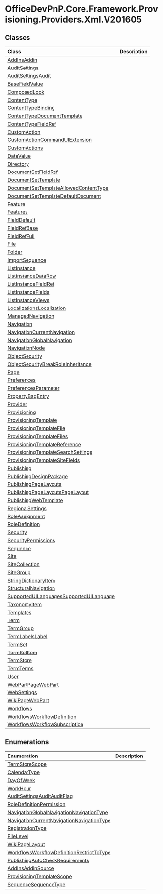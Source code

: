 # OfficeDevPnP.Core.Framework.Provisioning.Providers.Xml.V201605
## Classes
|**Class**|**Description**|
|:-----|:-----|
|[AddInsAddin](OfficeDevPnP.Core.Framework.Provisioning.Providers.Xml.V201605.AddInsAddin.md)||
|[AuditSettings](OfficeDevPnP.Core.Framework.Provisioning.Providers.Xml.V201605.AuditSettings.md)||
|[AuditSettingsAudit](OfficeDevPnP.Core.Framework.Provisioning.Providers.Xml.V201605.AuditSettingsAudit.md)||
|[BaseFieldValue](OfficeDevPnP.Core.Framework.Provisioning.Providers.Xml.V201605.BaseFieldValue.md)||
|[ComposedLook](OfficeDevPnP.Core.Framework.Provisioning.Providers.Xml.V201605.ComposedLook.md)||
|[ContentType](OfficeDevPnP.Core.Framework.Provisioning.Providers.Xml.V201605.ContentType.md)||
|[ContentTypeBinding](OfficeDevPnP.Core.Framework.Provisioning.Providers.Xml.V201605.ContentTypeBinding.md)||
|[ContentTypeDocumentTemplate](OfficeDevPnP.Core.Framework.Provisioning.Providers.Xml.V201605.ContentTypeDocumentTemplate.md)||
|[ContentTypeFieldRef](OfficeDevPnP.Core.Framework.Provisioning.Providers.Xml.V201605.ContentTypeFieldRef.md)||
|[CustomAction](OfficeDevPnP.Core.Framework.Provisioning.Providers.Xml.V201605.CustomAction.md)||
|[CustomActionCommandUIExtension](OfficeDevPnP.Core.Framework.Provisioning.Providers.Xml.V201605.CustomActionCommandUIExtension.md)||
|[CustomActions](OfficeDevPnP.Core.Framework.Provisioning.Providers.Xml.V201605.CustomActions.md)||
|[DataValue](OfficeDevPnP.Core.Framework.Provisioning.Providers.Xml.V201605.DataValue.md)||
|[Directory](OfficeDevPnP.Core.Framework.Provisioning.Providers.Xml.V201605.Directory.md)||
|[DocumentSetFieldRef](OfficeDevPnP.Core.Framework.Provisioning.Providers.Xml.V201605.DocumentSetFieldRef.md)||
|[DocumentSetTemplate](OfficeDevPnP.Core.Framework.Provisioning.Providers.Xml.V201605.DocumentSetTemplate.md)||
|[DocumentSetTemplateAllowedContentType](OfficeDevPnP.Core.Framework.Provisioning.Providers.Xml.V201605.DocumentSetTemplateAllowedContentType.md)||
|[DocumentSetTemplateDefaultDocument](OfficeDevPnP.Core.Framework.Provisioning.Providers.Xml.V201605.DocumentSetTemplateDefaultDocument.md)||
|[Feature](OfficeDevPnP.Core.Framework.Provisioning.Providers.Xml.V201605.Feature.md)||
|[Features](OfficeDevPnP.Core.Framework.Provisioning.Providers.Xml.V201605.Features.md)||
|[FieldDefault](OfficeDevPnP.Core.Framework.Provisioning.Providers.Xml.V201605.FieldDefault.md)||
|[FieldRefBase](OfficeDevPnP.Core.Framework.Provisioning.Providers.Xml.V201605.FieldRefBase.md)||
|[FieldRefFull](OfficeDevPnP.Core.Framework.Provisioning.Providers.Xml.V201605.FieldRefFull.md)||
|[File](OfficeDevPnP.Core.Framework.Provisioning.Providers.Xml.V201605.File.md)||
|[Folder](OfficeDevPnP.Core.Framework.Provisioning.Providers.Xml.V201605.Folder.md)||
|[ImportSequence](OfficeDevPnP.Core.Framework.Provisioning.Providers.Xml.V201605.ImportSequence.md)||
|[ListInstance](OfficeDevPnP.Core.Framework.Provisioning.Providers.Xml.V201605.ListInstance.md)||
|[ListInstanceDataRow](OfficeDevPnP.Core.Framework.Provisioning.Providers.Xml.V201605.ListInstanceDataRow.md)||
|[ListInstanceFieldRef](OfficeDevPnP.Core.Framework.Provisioning.Providers.Xml.V201605.ListInstanceFieldRef.md)||
|[ListInstanceFields](OfficeDevPnP.Core.Framework.Provisioning.Providers.Xml.V201605.ListInstanceFields.md)||
|[ListInstanceViews](OfficeDevPnP.Core.Framework.Provisioning.Providers.Xml.V201605.ListInstanceViews.md)||
|[LocalizationsLocalization](OfficeDevPnP.Core.Framework.Provisioning.Providers.Xml.V201605.LocalizationsLocalization.md)||
|[ManagedNavigation](OfficeDevPnP.Core.Framework.Provisioning.Providers.Xml.V201605.ManagedNavigation.md)||
|[Navigation](OfficeDevPnP.Core.Framework.Provisioning.Providers.Xml.V201605.Navigation.md)||
|[NavigationCurrentNavigation](OfficeDevPnP.Core.Framework.Provisioning.Providers.Xml.V201605.NavigationCurrentNavigation.md)||
|[NavigationGlobalNavigation](OfficeDevPnP.Core.Framework.Provisioning.Providers.Xml.V201605.NavigationGlobalNavigation.md)||
|[NavigationNode](OfficeDevPnP.Core.Framework.Provisioning.Providers.Xml.V201605.NavigationNode.md)||
|[ObjectSecurity](OfficeDevPnP.Core.Framework.Provisioning.Providers.Xml.V201605.ObjectSecurity.md)||
|[ObjectSecurityBreakRoleInheritance](OfficeDevPnP.Core.Framework.Provisioning.Providers.Xml.V201605.ObjectSecurityBreakRoleInheritance.md)||
|[Page](OfficeDevPnP.Core.Framework.Provisioning.Providers.Xml.V201605.Page.md)||
|[Preferences](OfficeDevPnP.Core.Framework.Provisioning.Providers.Xml.V201605.Preferences.md)||
|[PreferencesParameter](OfficeDevPnP.Core.Framework.Provisioning.Providers.Xml.V201605.PreferencesParameter.md)||
|[PropertyBagEntry](OfficeDevPnP.Core.Framework.Provisioning.Providers.Xml.V201605.PropertyBagEntry.md)||
|[Provider](OfficeDevPnP.Core.Framework.Provisioning.Providers.Xml.V201605.Provider.md)||
|[Provisioning](OfficeDevPnP.Core.Framework.Provisioning.Providers.Xml.V201605.Provisioning.md)||
|[ProvisioningTemplate](OfficeDevPnP.Core.Framework.Provisioning.Providers.Xml.V201605.ProvisioningTemplate.md)||
|[ProvisioningTemplateFile](OfficeDevPnP.Core.Framework.Provisioning.Providers.Xml.V201605.ProvisioningTemplateFile.md)||
|[ProvisioningTemplateFiles](OfficeDevPnP.Core.Framework.Provisioning.Providers.Xml.V201605.ProvisioningTemplateFiles.md)||
|[ProvisioningTemplateReference](OfficeDevPnP.Core.Framework.Provisioning.Providers.Xml.V201605.ProvisioningTemplateReference.md)||
|[ProvisioningTemplateSearchSettings](OfficeDevPnP.Core.Framework.Provisioning.Providers.Xml.V201605.ProvisioningTemplateSearchSettings.md)||
|[ProvisioningTemplateSiteFields](OfficeDevPnP.Core.Framework.Provisioning.Providers.Xml.V201605.ProvisioningTemplateSiteFields.md)||
|[Publishing](OfficeDevPnP.Core.Framework.Provisioning.Providers.Xml.V201605.Publishing.md)||
|[PublishingDesignPackage](OfficeDevPnP.Core.Framework.Provisioning.Providers.Xml.V201605.PublishingDesignPackage.md)||
|[PublishingPageLayouts](OfficeDevPnP.Core.Framework.Provisioning.Providers.Xml.V201605.PublishingPageLayouts.md)||
|[PublishingPageLayoutsPageLayout](OfficeDevPnP.Core.Framework.Provisioning.Providers.Xml.V201605.PublishingPageLayoutsPageLayout.md)||
|[PublishingWebTemplate](OfficeDevPnP.Core.Framework.Provisioning.Providers.Xml.V201605.PublishingWebTemplate.md)||
|[RegionalSettings](OfficeDevPnP.Core.Framework.Provisioning.Providers.Xml.V201605.RegionalSettings.md)||
|[RoleAssignment](OfficeDevPnP.Core.Framework.Provisioning.Providers.Xml.V201605.RoleAssignment.md)||
|[RoleDefinition](OfficeDevPnP.Core.Framework.Provisioning.Providers.Xml.V201605.RoleDefinition.md)||
|[Security](OfficeDevPnP.Core.Framework.Provisioning.Providers.Xml.V201605.Security.md)||
|[SecurityPermissions](OfficeDevPnP.Core.Framework.Provisioning.Providers.Xml.V201605.SecurityPermissions.md)||
|[Sequence](OfficeDevPnP.Core.Framework.Provisioning.Providers.Xml.V201605.Sequence.md)||
|[Site](OfficeDevPnP.Core.Framework.Provisioning.Providers.Xml.V201605.Site.md)||
|[SiteCollection](OfficeDevPnP.Core.Framework.Provisioning.Providers.Xml.V201605.SiteCollection.md)||
|[SiteGroup](OfficeDevPnP.Core.Framework.Provisioning.Providers.Xml.V201605.SiteGroup.md)||
|[StringDictionaryItem](OfficeDevPnP.Core.Framework.Provisioning.Providers.Xml.V201605.StringDictionaryItem.md)||
|[StructuralNavigation](OfficeDevPnP.Core.Framework.Provisioning.Providers.Xml.V201605.StructuralNavigation.md)||
|[SupportedUILanguagesSupportedUILanguage](OfficeDevPnP.Core.Framework.Provisioning.Providers.Xml.V201605.SupportedUILanguagesSupportedUILanguage.md)||
|[TaxonomyItem](OfficeDevPnP.Core.Framework.Provisioning.Providers.Xml.V201605.TaxonomyItem.md)||
|[Templates](OfficeDevPnP.Core.Framework.Provisioning.Providers.Xml.V201605.Templates.md)||
|[Term](OfficeDevPnP.Core.Framework.Provisioning.Providers.Xml.V201605.Term.md)||
|[TermGroup](OfficeDevPnP.Core.Framework.Provisioning.Providers.Xml.V201605.TermGroup.md)||
|[TermLabelsLabel](OfficeDevPnP.Core.Framework.Provisioning.Providers.Xml.V201605.TermLabelsLabel.md)||
|[TermSet](OfficeDevPnP.Core.Framework.Provisioning.Providers.Xml.V201605.TermSet.md)||
|[TermSetItem](OfficeDevPnP.Core.Framework.Provisioning.Providers.Xml.V201605.TermSetItem.md)||
|[TermStore](OfficeDevPnP.Core.Framework.Provisioning.Providers.Xml.V201605.TermStore.md)||
|[TermTerms](OfficeDevPnP.Core.Framework.Provisioning.Providers.Xml.V201605.TermTerms.md)||
|[User](OfficeDevPnP.Core.Framework.Provisioning.Providers.Xml.V201605.User.md)||
|[WebPartPageWebPart](OfficeDevPnP.Core.Framework.Provisioning.Providers.Xml.V201605.WebPartPageWebPart.md)||
|[WebSettings](OfficeDevPnP.Core.Framework.Provisioning.Providers.Xml.V201605.WebSettings.md)||
|[WikiPageWebPart](OfficeDevPnP.Core.Framework.Provisioning.Providers.Xml.V201605.WikiPageWebPart.md)||
|[Workflows](OfficeDevPnP.Core.Framework.Provisioning.Providers.Xml.V201605.Workflows.md)||
|[WorkflowsWorkflowDefinition](OfficeDevPnP.Core.Framework.Provisioning.Providers.Xml.V201605.WorkflowsWorkflowDefinition.md)||
|[WorkflowsWorkflowSubscription](OfficeDevPnP.Core.Framework.Provisioning.Providers.Xml.V201605.WorkflowsWorkflowSubscription.md)||
## Enumerations
|**Enumeration**|**Description**|
|:-----|:-----|
|[TermStoreScope](OfficeDevPnP.Core.Framework.Provisioning.Providers.Xml.V201605.TermStoreScope.md)||
|[CalendarType](OfficeDevPnP.Core.Framework.Provisioning.Providers.Xml.V201605.CalendarType.md)||
|[DayOfWeek](OfficeDevPnP.Core.Framework.Provisioning.Providers.Xml.V201605.DayOfWeek.md)||
|[WorkHour](OfficeDevPnP.Core.Framework.Provisioning.Providers.Xml.V201605.WorkHour.md)||
|[AuditSettingsAuditAuditFlag](OfficeDevPnP.Core.Framework.Provisioning.Providers.Xml.V201605.AuditSettingsAuditAuditFlag.md)||
|[RoleDefinitionPermission](OfficeDevPnP.Core.Framework.Provisioning.Providers.Xml.V201605.RoleDefinitionPermission.md)||
|[NavigationGlobalNavigationNavigationType](OfficeDevPnP.Core.Framework.Provisioning.Providers.Xml.V201605.NavigationGlobalNavigationNavigationType.md)||
|[NavigationCurrentNavigationNavigationType](OfficeDevPnP.Core.Framework.Provisioning.Providers.Xml.V201605.NavigationCurrentNavigationNavigationType.md)||
|[RegistrationType](OfficeDevPnP.Core.Framework.Provisioning.Providers.Xml.V201605.RegistrationType.md)||
|[FileLevel](OfficeDevPnP.Core.Framework.Provisioning.Providers.Xml.V201605.FileLevel.md)||
|[WikiPageLayout](OfficeDevPnP.Core.Framework.Provisioning.Providers.Xml.V201605.WikiPageLayout.md)||
|[WorkflowsWorkflowDefinitionRestrictToType](OfficeDevPnP.Core.Framework.Provisioning.Providers.Xml.V201605.WorkflowsWorkflowDefinitionRestrictToType.md)||
|[PublishingAutoCheckRequirements](OfficeDevPnP.Core.Framework.Provisioning.Providers.Xml.V201605.PublishingAutoCheckRequirements.md)||
|[AddInsAddinSource](OfficeDevPnP.Core.Framework.Provisioning.Providers.Xml.V201605.AddInsAddinSource.md)||
|[ProvisioningTemplateScope](OfficeDevPnP.Core.Framework.Provisioning.Providers.Xml.V201605.ProvisioningTemplateScope.md)||
|[SequenceSequenceType](OfficeDevPnP.Core.Framework.Provisioning.Providers.Xml.V201605.SequenceSequenceType.md)||
